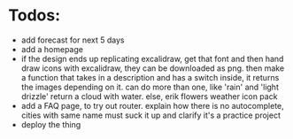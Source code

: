 # Todos:

- add forecast for next 5 days
- add a homepage
- if the design ends up replicating excalidraw, get that font and then hand draw icons with excalidraw, they can be downloaded as png. then make a function that takes in a description and has a switch inside, it returns the images depending on it. can do more than one, like 'rain' and 'light drizzle' return a cloud with water. else, erik flowers weather icon pack
- add a FAQ page, to try out router. explain how there is no autocomplete, cities with same name must suck it up and clarify it's a practice project
- deploy the thing
